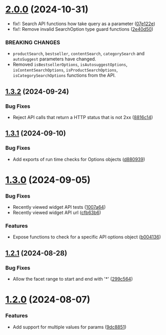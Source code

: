 # [2.0.0](https://github.com/bloomreach/discovery-web-sdk/compare/v1.3.2...v2.0.0) (2024-10-31)


* fix!: Search API functions how take query as a parameter ([07e122e](https://github.com/bloomreach/discovery-web-sdk/commit/07e122e6eecc979b4fc2e1d86bda9ad394bc70a2))
* fix!: Remove invalid SearchOption type guard functions ([2e40d50](https://github.com/bloomreach/discovery-web-sdk/commit/2e40d505cd31f15ca708ebb21d4e892290b7db88))


### BREAKING CHANGES

* `productSearch`, `bestseller`, `contentSearch`, `categorySearch` and `autoSuggest`
parameters have changed.
* Removed `isBestsellerOptions`, `isAutosuggestOptions`, `isContentSearchOptions`,
`isProductSearchOptions`, `isCategorySearchOptions` functions from the API.

## [1.3.2](https://github.com/bloomreach/discovery-web-sdk/compare/v1.3.1...v1.3.2) (2024-09-24)


### Bug Fixes

* Reject API calls that return a HTTP status that is not 2xx ([8816c14](https://github.com/bloomreach/discovery-web-sdk/commit/8816c14c7d9278a13210f154c1b08cc30ff5f883))

## [1.3.1](https://github.com/bloomreach/discovery-web-sdk/compare/v1.3.0...v1.3.1) (2024-09-10)


### Bug Fixes

* Add exports of run time checks for Options objects ([d880939](https://github.com/bloomreach/discovery-web-sdk/commit/d88093903d147d0581a9e62a64ca71d0d68cff36))

# [1.3.0](https://github.com/bloomreach/discovery-web-sdk/compare/v1.2.1...v1.3.0) (2024-09-05)


### Bug Fixes

* Recently viewed widget API tests ([1007a64](https://github.com/bloomreach/discovery-web-sdk/commit/1007a640c923dc4d4b72dc0554dcd99997ab1138))
* Recently viewed widget API url ([cfb63b6](https://github.com/bloomreach/discovery-web-sdk/commit/cfb63b6d2aed7040dab327535060d3a77ecb060f))


### Features

* Expose functions to check for a specific API options object ([b004136](https://github.com/bloomreach/discovery-web-sdk/commit/b0041362fd79610604a49c737be8ca9b14c261d7))

## [1.2.1](https://github.com/bloomreach/discovery-web-sdk/compare/v1.2.0...v1.2.1) (2024-08-28)


### Bug Fixes

* Allow the facet range to start and end with '*' ([299c564](https://github.com/bloomreach/discovery-web-sdk/commit/299c564e6d8ede71ad05bd54d197225210b112b2))

# [1.2.0](https://github.com/bloomreach/discovery-web-sdk/compare/v1.1.0...v1.2.0) (2024-08-07)


### Features

* Add support for multiple values for params ([9dc8851](https://github.com/bloomreach/discovery-web-sdk/commit/9dc88513fa13592eb90df1a5454368fb1f291685))
